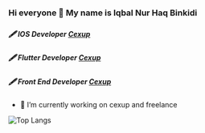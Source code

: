 ### Hi everyone 👋 My name is Iqbal Nur Haq Binkidi
### <h5>🖋 IOS Developer [Cexup](https://github.com/cexup-team "The best search engine for privacy") </h5>
### <h5>🖋 Flutter Developer [Cexup](https://github.com/cexup-team "The best search engine for privacy") </h5>
### <h5>🖋 Front End Developer [Cexup](https://github.com/cexup-team "The best search engine for privacy") </h5>

- 🔭 I’m currently working on cexup and freelance

![Top Langs](https://github-readme-stats.vercel.app/api/top-langs/?username=iqbalnurhaq)

<!--
**iqbalnurhaq/iqbalnurhaq** is a ✨ _special_ ✨ repository because its `README.md` (this file) appears on your GitHub profile.

Here are some ideas to get you started:

- 🔭 I’m currently working on ...
- 🌱 I’m currently learning ...
- 👯 I’m looking to collaborate on ...
- 🤔 I’m looking for help with ...
- 💬 Ask me about ...
- 📫 How to reach me: ...
- 😄 Pronouns: ...
- ⚡ Fun fact: ...
-->
